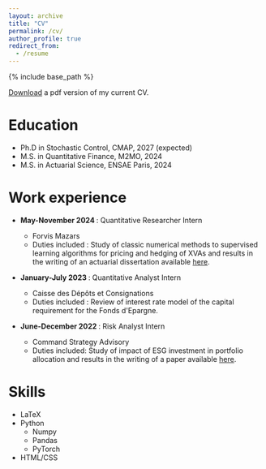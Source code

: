 ```yaml
---
layout: archive
title: "CV"
permalink: /cv/
author_profile: true
redirect_from:
  - /resume
---
```


{% include base_path %}

[Download](https://samymekk.github.io/files/CV_Mekkaoui_Samy.pdf) a pdf version of my current CV.



Education
======
* Ph.D in Stochastic Control, CMAP, 2027 (expected)
* M.S. in Quantitative Finance, M2MO, 2024
* M.S. in Actuarial Science, ENSAE Paris, 2024

Work experience
======
* <b> May-November 2024 </b>: Quantitative Researcher Intern
  * Forvis Mazars
  * Duties included : Study of classic numerical methods to supervised learning algorithms for pricing and hedging of XVAs and results in the writing of an actuarial dissertation available [here](https://samymekk.github.io/files/Mémoire_d_Actuariat-Samy.pdf).

* <b>January-July 2023 </b>: Quantitative Analyst Intern
  * Caisse des Dépôts et Consignations
  * Duties included : Review of interest rate model of the capital requirement for the Fonds d'Epargne.
  

* <b>June-December 2022 </b>: Risk Analyst Intern
  * Command Strategy Advisory
  * Duties included: Study of impact of ESG investment in portfolio allocation and results in the writing of a paper available [here](https://www.commandstrategy.com/wp-content/uploads/2022/12/Article-ESG-Repartition-des-notations-VF.pdf).
  
  
Skills
======
* LaTeX 
* Python
  * Numpy
  * Pandas
  * PyTorch
* HTML/CSS



